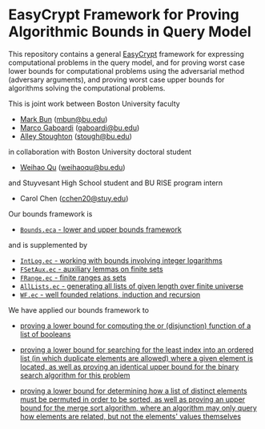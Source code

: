 EasyCrypt Framework for Proving Algorithmic Bounds in Query Model
=================================================================

This repository contains a general
[EasyCrypt](https://github.com/EasyCrypt/easycrypt) framework for
expressing computational problems in the query model, and for proving
worst case lower bounds for computational problems using the
adversarial method (adversary arguments), and proving worst case upper
bounds for algorithms solving the computational problems.

This is joint work between Boston University faculty

* [Mark Bun](https://cs-people.bu.edu/mbun/) (mbun@bu.edu)
* [Marco Gaboardi](https://cs-people.bu.edu/gaboardi/) (gaboardi@bu.edu)
* [Alley Stoughton](http://alleystoughton.us) (stough@bu.edu)

in collaboration with Boston University doctoral student

* [Weihao Qu](https://www.bu.edu/cs/profiles/weihao-qu/) (weihaoqu@bu.edu)

and Stuyvesant High School student and BU RISE program intern

* Carol Chen (cchen20@stuy.edu)

Our bounds framework is

 * [`Bounds.eca` - lower and upper bounds framework](../main/Bounds.eca)

and is supplemented by

 * [`IntLog.ec` - working with bounds involving integer logarithms](IntLog.ec)
 * [`FSetAux.ec` - auxiliary lemmas on finite sets](FSetAux.ec)
 * [`FRange.ec` - finite ranges as sets](FRange.ec)
 * [`AllLists.ec` - generating all lists of given length over finite universe](AllLists.ec)
 * [`WF.ec` - well founded relations, induction and recursion](WF.ec)

We have applied our bounds framework to

 * [proving a lower bound for computing the or (disjunction)
   function of a list of booleans](../main/OrFunctionLB.ec)

 * [proving a lower bound for searching for the least index into an
   ordered list (in which duplicate elements are allowed) where a
   given element is located, as well as proving an identical upper bound for
   the binary search algorithm for this problem](../main/searching)

 * [proving a lower bound for determining how a list of distinct
    elements must be permuted in order to be sorted, as well as proving
    an upper bound for the merge sort algorithm, where an algorithm
    may only query how elements are related, but not the elements'
    values themselves](../main/sorting)

